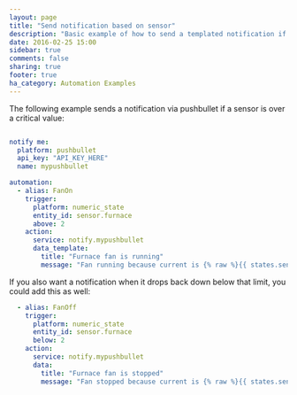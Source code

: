```yaml
---
layout: page
title: "Send notification based on sensor"
description: "Basic example of how to send a templated notification if a sensor is over a given threshold"
date: 2016-02-25 15:00
sidebar: true
comments: false
sharing: true
footer: true
ha_category: Automation Examples
---
```


The following example sends a notification via pushbullet if a sensor is over a critical value:

```yaml

notify me:
  platform: pushbullet
  api_key: "API_KEY_HERE"
  name: mypushbullet

automation:
  - alias: FanOn
    trigger:
      platform: numeric_state
      entity_id: sensor.furnace
      above: 2
    action:
      service: notify.mypushbullet
      data_template:
        title: "Furnace fan is running"
        message: "Fan running because current is {% raw %}{{ states.sensor.furnace.state }}{% endraw %} amps"
```

If you also want a notification when it drops back down below that limit, you could add this as well:

```yaml
  - alias: FanOff
    trigger:
      platform: numeric_state
      entity_id: sensor.furnace
      below: 2
    action:
      service: notify.mypushbullet
      data:
        title: "Furnace fan is stopped"
        message: "Fan stopped because current is {% raw %}{{ states.sensor.furnace.state }}{% endraw %} amps"
```
